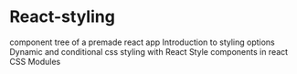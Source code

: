 # React-styling
component tree of a premade react app
Introduction to styling options
Dynamic and conditional css styling  with React
Style components in react
CSS Modules 


